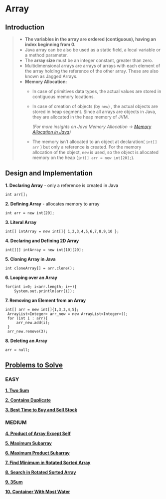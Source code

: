 # **Array**

## **Introduction**

> 
> 
> - **The variables in the array are ordered (contiguous), having an index beginning from 0.**
> - Java array can be also be used as a static field, a local variable or a method parameter.
> - The **array size** must be an integer constant, greater than zero.
> - Multidimensional arrays are arrays of arrays with each element of the array holding the reference of the other array. These are also known as Jagged Arrays.
> - **Memory Allocation:**
>     - In case of primitives data types, the actual values are stored in contiguous memory locations.
>     - In case of creation of objects (by `new`) , the actual objects are stored in heap segment. Since all arrays are objects in Java, they are allocated in the heap memory of JVM.
>         
>         *(For more insights on Java Memory Allocation → [Memory Allocation in Java](https://www.notion.so/Memory-Allocation-in-Java-c45580c5299e4264bbabb45daad32e77))*
>         
>     - The memory isn’t allocated to an object at declaration( `int[] arr` ) but only a reference is created. For the memory allocation of the object, `new` is used, so the object is allocated memory on the heap (`int[] arr = new int[20];`).


## **Design and Implementation**

**1. Declaring Array** - only a reference is created in Java
```
int arr[];
```

**2. Defining Array** - allocates memory to array
```
int arr = new int[20];
```

**3. Literal Array**
```
int[] intArray = new int[]{ 1,2,3,4,5,6,7,8,9,10 };
```

**4. Declaring and Defining 2D Array**
```
int[][] intArray = new int[10][20];
```

**5. Cloning Array in Java**
```
int cloneArray[] = arr.clone();
```

**6. Looping over an Array**
```
for(int i=0; i<arr.length; i++){
	System.out.println(arr[i]);
```

**7. Removing an Element from an Array**
```
int[] arr = new int[]{1,3,3,4,5};
 ArrayList<Integer> arr_new = new ArrayList<Integer>();
 for (int i : arr){
     arr_new.add(i);
 }
 arr_new.remove(3);
```

**8. Deleting an Array**
```
arr = null;
```

## [Problems to Solve](https://www.notion.so/Array-6bc9e449e7f64d18a3265dd75ef5789a)

### EASY
[**1. Two Sum**](https://www.notion.so/Two-Sum-7de5bfc6a9e84770815a15a7baba705b)

[**2. Contains Duplicate**](https://www.notion.so/Contains-Duplicate-7ef46634b4f841c19fac5e9a8d69caa9)

[**3. Best Time to Buy and Sell Stock**](https://www.notion.so/Best-Time-to-Buy-and-Sell-Stock-56915dac97ec48cbb2ee22ba7040a10b)


### MEDIUM
[**4. Product of Array Except Self**](https://www.notion.so/Product-of-Array-Except-Self-e283fe836436453eb09d84f20b46462d)

[**5. Maximum Subarray**](https://www.notion.so/Maximum-Subarray-3647ae03bc8044549bdab2b620a6a5bc)

[**6. Maximum Product Subarray**](https://www.notion.so/Maximum-Product-Subarray-1fae2d4d08c241048832eaee34aeae20)

[**7. Find Minimum in Rotated Sorted Array**](https://www.notion.so/Find-Minimum-in-Rotated-Sorted-Array-416dd008f8814372a13bac78e6e86143)

[**8. Search in Rotated Sorted Array**](https://www.notion.so/Search-in-Rotated-Sorted-Array-258d20b0976f474caced006eb066da6a)

[**9. 3Sum**](https://www.notion.so/3Sum-0dba4ccb414c4cfe994d182cbfef8fd8)

[**10. Container With Most Water**](https://www.notion.so/Container-With-Most-Water-2b9035c70624491599f4161452f38307)
	
